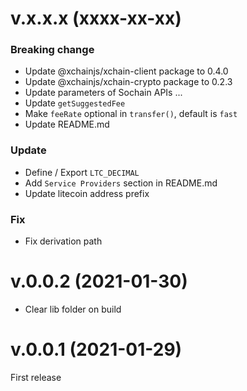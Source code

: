 # v.x.x.x (xxxx-xx-xx)

### Breaking change

- Update @xchainjs/xchain-client package to 0.4.0
- Update @xchainjs/xchain-crypto package to 0.2.3
- Update parameters of Sochain APIs ...
- Update `getSuggestedFee`
- Make `feeRate` optional in `transfer()`, default is `fast`
- Update README.md

### Update

- Define / Export `LTC_DECIMAL`
- Add `Service Providers` section in README.md
- Update litecoin address prefix

### Fix

- Fix derivation path

# v.0.0.2 (2021-01-30)

- Clear lib folder on build

# v.0.0.1 (2021-01-29)

First release
